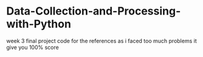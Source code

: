 # Data-Collection-and-Processing-with-Python
week 3 final project code for the references as i faced too much problems it give you 100% score
